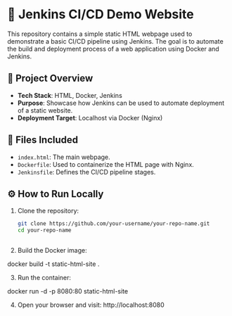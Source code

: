 # 🚀 Jenkins CI/CD Demo Website

This repository contains a simple static HTML webpage used to demonstrate a basic CI/CD pipeline using Jenkins. The goal is to automate the build and deployment process of a web application using Docker and Jenkins.

## 📄 Project Overview

- **Tech Stack**: HTML, Docker, Jenkins
- **Purpose**: Showcase how Jenkins can be used to automate deployment of a static website.
- **Deployment Target**: Localhost via Docker (Nginx)

## 🧰 Files Included

- `index.html`: The main webpage.
- `Dockerfile`: Used to containerize the HTML page with Nginx.
- `Jenkinsfile`: Defines the CI/CD pipeline stages.

## ⚙️ How to Run Locally

1. Clone the repository:
   ```bash
   git clone https://github.com/your-username/your-repo-name.git
   cd your-repo-name
 
 2. Build the Docker image:

  docker build -t static-html-site .

3. Run the container:

docker run -d -p 8080:80 static-html-site

4. Open your browser and visit:
http://localhost:8080
